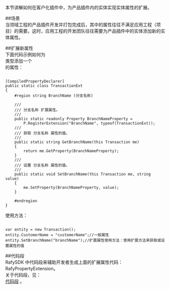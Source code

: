 ﻿本节讲解如何在客户化插件中，为产品插件内的实体实现实体属性的扩展。  

##场景  
当领域工程的产品插件开发并打包完成后，其中的属性往往不满足应用工程（项目）的需要。这时，应用工程的开发团队往往需要为产品插件中的实体添加新的实体属性。  

##扩展新属性  
下面代码示例如何为  
类型添加一个  
的属性：  
<pre><code class="cs">  
[CompiledPropertyDeclarer]
public static class TransactionExt
{
    #region string BranchName (分支名称)

    /// <mark2>
    /// 分支名称 扩展属性。
    /// </summary>
    public static readonly Property<string> BranchNameProperty =
        P<Transaction>.RegisterExtension<string>("BranchName", typeof(TransactionExt));
    /// <mark2>
    /// 获取 分支名称 属性的值。
    /// </summary>
    public static string GetBranchName(this Transaction me)
    {
        return me.GetProperty(BranchNameProperty);
    }
    /// <mark2>
    /// 设置 分支名称 属性的值。
    /// </summary>
    public static void SetBranchName(this Transaction me, string value)
    {
        me.SetProperty(BranchNameProperty, value);
    }

    #endregion
}  
</code></pre>  
使用方法：  
<pre><code class="cs">  
var entity = new Transaction();
entity.CustomerName = "customerName";//一般属性
entity.SetBranchName("branchName");//扩展属性使用方法：使用扩展方法来获取或设置属性的值  
</code></pre>  

##代码段  
RafySDK 中代码段来辅助开发者生成上面的扩展属性代码：RafyPropertyExtension。  
关于代码段，见：  
[代码段](\articles\Content\领域实体框架\其它\代码段.html)
。  
